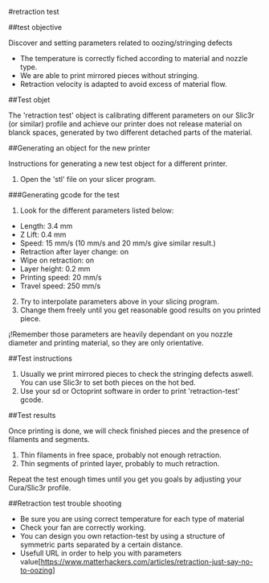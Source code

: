 #retraction test


##test objective

Discover and setting parameters related to oozing/stringing defects

* The temperature is correctly fiched according to material and nozzle type.
* We are able to print mirrored pieces without stringing.
* Retraction velocity is adapted to avoid excess of material flow.

##Test objet

The 'retraction test' object is calibrating different parameters on our Slic3r (or similar) profile and achieve our printer does not release material on blanck spaces, generated by two different detached parts of the material.


##Generating an object for the new printer

Instructions for generating a new test object for a different printer.

1. Open the 'stl' file on your slicer program.

###Generating gcode for the test

1. Look for the different parameters listed below:

* Length: 3.4 mm
* Z Lift: 0.4 mm
* Speed: 15 mm/s (10 mm/s and 20 mm/s give similar result.)
* Retraction after layer change: on
* Wipe on retraction: on
* Layer height: 0.2 mm
* Printing speed: 20 mm/s
* Travel speed: 250 mm/s

2. Try to interpolate parameters above in your slicing program.
3. Change them freely until you get reasonable good results on you printed piece.

¡!Remember those parameters are heavily dependant on you nozzle diameter and printing material, so they are only orientative.

##Test instructions

1. Usually we print mirrored pieces to check the stringing defects aswell. You can use Slic3r to set both pieces on the hot bed.
1. Use your sd or Octoprint software in order to print 'retraction-test' gcode.

##Test results

Once printing is done, we will check finished pieces and the presence of filaments and segments.

1. Thin filaments in free space, probably not enough retraction.
2. Thin segments of printed layer, probably to much retraction.

Repeat the test enough times until you get you goals by adjusting your Cura/Slic3r profile.

##Retraction test trouble shooting

* Be sure you are using correct temperature for each type of material
* Check your fan are correctly working.
* You can design you own retaction-test by using a structure of symmetric parts separated by a certain distance.
* Usefull URL in order to help you with parameters value[https://www.matterhackers.com/articles/retraction-just-say-no-to-oozing]









